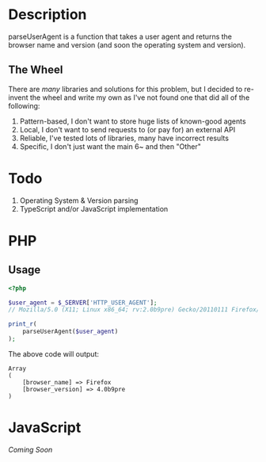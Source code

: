 # Description

parseUserAgent is a function that takes a user agent and returns the browser name and version (and soon the operating system and version).

## The Wheel

There are _many_ libraries and solutions for this problem, but I decided to re-invent the wheel and write my own as I've not found one that did all of the following:

1. Pattern-based, I don't want to store huge lists of known-good agents
2. Local, I don't want to send requests to (or pay for) an external API
3. Reliable, I've tested lots of libraries, many have incorrect results
4. Specific, I don't just want the main 6~ and then "Other"

# Todo

1. Operating System & Version parsing
2. TypeScript and/or JavaScript implementation

# PHP

## Usage

```php
<?php

$user_agent = $_SERVER['HTTP_USER_AGENT'];
// Mozilla/5.0 (X11; Linux x86_64; rv:2.0b9pre) Gecko/20110111 Firefox/4.0b9pre

print_r(
    parseUserAgent($user_agent)
);
```

The above code will output:

```
Array
(
    [browser_name] => Firefox
    [browser_version] => 4.0b9pre
)
```

# JavaScript

_Coming Soon_
